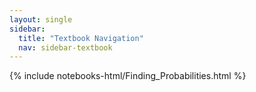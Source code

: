 ```yaml
---
layout: single
sidebar:
  title: "Textbook Navigation"
  nav: sidebar-textbook
---
```


{% include notebooks-html/Finding_Probabilities.html %}
